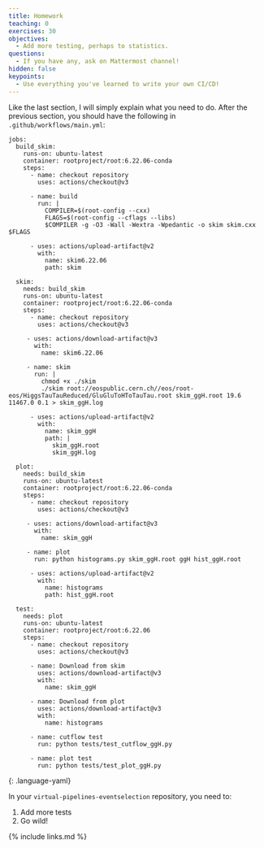 ```yaml
---
title: Homework
teaching: 0
exercises: 30
objectives:
  - Add more testing, perhaps to statistics.
questions:
  - If you have any, ask on Mattermost channel!
hidden: false
keypoints:
  - Use everything you've learned to write your own CI/CD!
---
```


Like the last section, I will simply explain what you need to do. After the previous section, you should have the following in `.github/workflows/main.yml`:

<!--run: {% raw %}${{ secrets.COMPILER }}{% endraw %} skim.cxx -o skim `root-config --cflags --glibs`-->
~~~
jobs:
  build_skim:
    runs-on: ubuntu-latest
    container: rootproject/root:6.22.06-conda
    steps:
      - name: checkout repository
        uses: actions/checkout@v3

      - name: build
        run: |
          COMPILER=$(root-config --cxx)
          FLAGS=$(root-config --cflags --libs)
          $COMPILER -g -O3 -Wall -Wextra -Wpedantic -o skim skim.cxx $FLAGS

      - uses: actions/upload-artifact@v2
        with:
          name: skim6.22.06
          path: skim

  skim:
    needs: build_skim
    runs-on: ubuntu-latest
    container: rootproject/root:6.22.06-conda
    steps:
      - name: checkout repository
        uses: actions/checkout@v3

     - uses: actions/download-artifact@v3
       with:
         name: skim6.22.06

     - name: skim
       run: |
         chmod +x ./skim
         ./skim root://eospublic.cern.ch//eos/root-eos/HiggsTauTauReduced/GluGluToHToTauTau.root skim_ggH.root 19.6 11467.0 0.1 > skim_ggH.log

      - uses: actions/upload-artifact@v2
        with:
          name: skim_ggH
          path: |
            skim_ggH.root
            skim_ggH.log

  plot:
    needs: build_skim
    runs-on: ubuntu-latest
    container: rootproject/root:6.22.06-conda
    steps:
      - name: checkout repository
        uses: actions/checkout@v3

     - uses: actions/download-artifact@v3
       with:
         name: skim_ggH

     - name: plot
       run: python histograms.py skim_ggH.root ggH hist_ggH.root

      - uses: actions/upload-artifact@v2
        with:
          name: histograms
          path: hist_ggH.root

  test:
    needs: plot
    runs-on: ubuntu-latest
    container: rootproject/root:6.22.06
    steps:
      - name: checkout repository
        uses: actions/checkout@v3

      - name: Download from skim
        uses: actions/download-artifact@v3
        with:
          name: skim_ggH

      - name: Download from plot
        uses: actions/download-artifact@v3
        with:
          name: histograms

      - name: cutflow test
        run: python tests/test_cutflow_ggH.py

      - name: plot test
        run: python tests/test_plot_ggH.py
~~~
{: .language-yaml}

In your `virtual-pipelines-eventselection` repository, you need to:

1. Add more tests
2. Go wild!

{% include links.md %}
